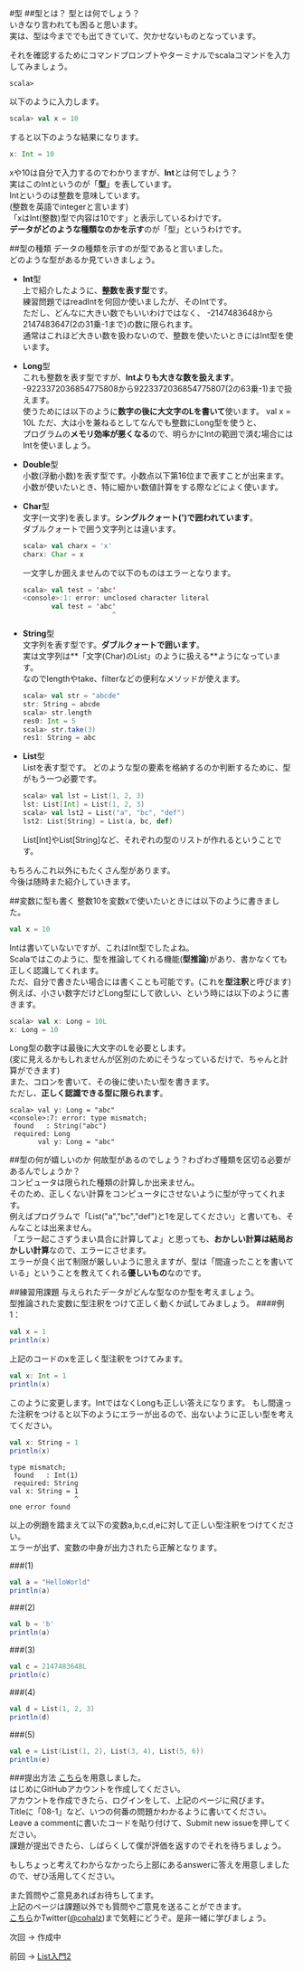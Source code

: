 #型
##型とは？
型とは何でしょう？  
いきなり言われても困ると思います。  
実は、型は今まででも出てきていて、欠かせないものとなっています。

それを確認するためにコマンドプロンプトやターミナルでscalaコマンドを入力してみましょう。
```
scala> 
```
以下のように入力します。
```scala
scala> val x = 10
```
すると以下のような結果になります。
```scala
x: Int = 10
```
xや10は自分で入力するのでわかりますが、**Int**とは何でしょう？  
実はこのIntというのが「**型**」を表しています。  
Intというのは整数を意味しています。  
(整数を英語でintegerと言います)  
「xはInt(整数)型で内容は10です」と表示しているわけです。  
**データがどのような種類なのかを示す**のが「型」というわけです。

##型の種類
データの種類を示すのが型であると言いました。  
どのような型があるか見ていきましょう。

- **Int**型  
  上で紹介したように、**整数を表す型**です。  
  練習問題ではreadIntを何回か使いましたが、そのIntです。  
  ただし、どんなに大きい数でもいいわけではなく、
  -2147483648から2147483647(2の31乗-1まで)の数に限られます。  
  通常はこれほど大きい数を扱わないので、整数を使いたいときにはInt型を使います。  

- **Long**型  
  これも整数を表す型ですが、**Intよりも大きな数を扱えます**。  
  -9223372036854775808から9223372036854775807(2の63乗-1)まで扱えます。  
  使うためには以下のように**数字の後に大文字のLを書いて**使います。
  val x = 10L
  ただ、大は小を兼ねるとしてなんでも整数にLong型を使うと、  
  プログラムの**メモリ効率が悪くなる**ので、明らかにIntの範囲で済む場合にはIntを使いましょう。

- **Double**型  
  小数(浮動小数)を表す型です。小数点以下第16位まで表すことが出来ます。  
  小数が使いたいとき、特に細かい数値計算をする際などによく使います。

- **Char**型  
  文字(一文字)を表します。**シングルクォート(')で囲われています**。  
  ダブルクォートで囲う文字列とは違います。  
  ```scala
  scala> val charx = 'x'
  charx: Char = x
  ```
  一文字しか囲えませんので以下のものはエラーとなります。  
  ```scala
  scala> val test = 'abc'
  <console>:1: error: unclosed character literal
         val test = 'abc'
                        ^
  ```
- **String**型  
  文字列を表す型です。**ダブルクォートで囲います**。  
  実は文字列は**「文字(Char)のList」のように扱える**ようになっています。  
  なのでlengthやtake、filterなどの便利なメソッドが使えます。
  ```scala
  scala> val str = "abcde"
  str: String = abcde
  scala> str.length
  res0: Int = 5
  scala> str.take(3)
  res1: String = abc
  ```

- **List**型  
  Listを表す型です。
  どのような型の要素を格納するのか判断するために、型がもう一つ必要です。
  ```scala 
  scala> val lst = List(1, 2, 3)
  lst: List[Int] = List(1, 2, 3)
  scala> val lst2 = List("a", "bc", "def")
  lst2: List[String] = List(a, bc, def)
  ```
  List[Int]やList[String]など、それぞれの型のリストが作れるということです。

もちろんこれ以外にもたくさん型があります。  
今後は随時また紹介していきます。

##変数に型も書く
整数10を変数xで使いたいときには以下のように書きました。
```scala
val x = 10
```
Intは書いていないですが、これはInt型でしたよね。  
Scalaではこのように、型を推論してくれる機能(**型推論**)があり、書かなくても正しく認識してくれます。  
ただ、自分で書きたい場合には書くことも可能です。(これを**型注釈**と呼びます)  
例えば、小さい数字だけどLong型にして欲しい、という時には以下のように書きます。
```scala
scala> val x: Long = 10L
x: Long = 10
```
Long型の数字は最後に大文字のLを必要とします。  
(変に見えるかもしれませんが区別のためにそうなっているだけで、ちゃんと計算ができます)  
また、コロンを書いて、その後に使いたい型を書きます。  
ただし、**正しく認識できる型に限られます**。

```
scala> val y: Long = "abc"
<console>:7: error: type mismatch;
 found   : String("abc")
 required: Long
       val y: Long = "abc"
```

##型の何が嬉しいのか
何故型があるのでしょう？わざわざ種類を区切る必要があるんでしょうか？  
コンピュータは限られた種類の計算しか出来ません。  
そのため、正しくない計算をコンピュータにさせないように型が守ってくれます。  
例えばプログラムで「List("a","bc","def")と1を足してください」と書いても、そんなことは出来ません。  
「エラー起こさずうまい具合に計算してよ」と思っても、**おかしい計算は結局おかしい計算**なので、エラーにさせます。  
エラーが良く出て制限が厳しいように思えますが、型は「間違ったことを書いている」ということを教えてくれる**優しいもの**なのです。

##練習用課題
与えられたデータがどんな型なのか型を考えましょう。  
型推論された変数に型注釈をつけて正しく動くか試してみましょう。
####例1：
```scala
val x = 1
println(x)
```
上記のコードのxを正しく型注釈をつけてみます。
```scala
val x: Int = 1
println(x)
```
このように変更します。IntではなくLongも正しい答えになります。
もし間違った注釈をつけると以下のようにエラーが出るので、出ないように正しい型を考えてください。
```scala
val x: String = 1
println(x)
```
```
type mismatch;
 found   : Int(1)
 required: String
val x: String = 1
                ^
one error found
```
以上の例題を踏まえて以下の変数a,b,c,d,eに対して正しい型注釈をつけてください。  
エラーが出ず、変数の中身が出力されたら正解となります。

###(1)
```scala
val a = "HelloWorld"
println(a)
```

###(2)
```scala
val b = 'b'
println(a)
```

###(3)
```scala
val c = 2147483648L
println(c)
```

###(4)
```scala
val d = List(1, 2, 3)
println(d)
```

###(5)
```scala
val e = List(List(1, 2), List(3, 4), List(5, 6))
println(e)
```




###提出方法
[こちら](https://github.com/cohalz/Scala-for-Programming-Beginner/issues/new)を用意しました。  
はじめにGitHubアカウントを作成してください。  
アカウントを作成できたら、ログインをして、上記のページに飛びます。  
Titleに「08-1」など、いつの何番の問題かわかるように書いてください。  
Leave a commentに書いたコードを貼り付けて、Submit new issueを押してください。   
課題が提出できたら、しばらくして僕が評価を返すのでそれを待ちましょう。  

もしちょっと考えてわからなかったら上部にあるanswerに答えを用意しましたので、ぜひ活用してください。

また質問やご意見あればお待ちしてます。  
上記のページは課題以外でも質問やご意見を送ることができます。  
[こちら](https://github.com/cohalz/Scala-for-Programming-Beginner/issues/new)かTwitter([@cohalz](https://twitter.com/cohalz))まで気軽にどうぞ。是非一緒に学びましょう。

次回 -> 作成中

前回 -> [List入門2](https://github.com/cohalz/Scala-for-Programming-Beginner/tree/master/07)
